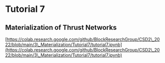 # Tutorial 7

## Materialization of Thrust Networks

[https://colab.research.google.com/github/BlockResearchGroup/CSD2\_2022/blob/main/3\_Materialization/Tutorial7/tutorial7.ipynb](https://colab.research.google.com/github/BlockResearchGroup/CSD2\_2022/blob/main/3\_Materialization/Tutorial7/tutorial7.ipynb)
